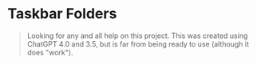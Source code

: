 # Taskbar Folders

> Looking for any and all help on this project. This was created using ChatGPT 4.0 and 3.5, but is far from being ready to use (although it does "work").